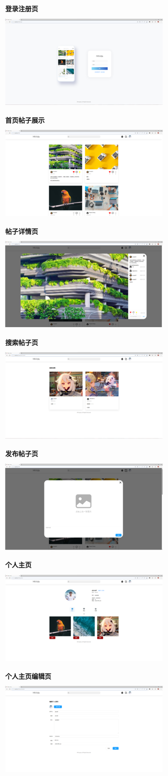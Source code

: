 ## 登录注册页

![](https://raw.githubusercontent.com/Okabe7777777/image-data/master/sns/%E5%B1%8F%E5%B9%95%E6%88%AA%E5%9B%BE%202023-05-29%20000624.png?token=GHSAT0AAAAAACDGSXYK3MWMWHY4NLQOGHZWZDTP45Q)

## 首页帖子展示

![](https://raw.githubusercontent.com/Okabe7777777/image-data/master/sns/%E5%B1%8F%E5%B9%95%E6%88%AA%E5%9B%BE%202023-05-29%20001150.png?token=GHSAT0AAAAAACDGSXYKCNKLN2OGY253QKOYZDTP67Q)

## 帖子详情页

![](https://raw.githubusercontent.com/Okabe7777777/image-data/master/sns/%E5%B1%8F%E5%B9%95%E6%88%AA%E5%9B%BE%202023-05-29%20001214.png?token=GHSAT0AAAAAACDGSXYKNELC5RMZIMB22QK4ZDTP7RQ)

## 搜索帖子页

![](https://raw.githubusercontent.com/Okabe7777777/image-data/master/sns/%E5%B1%8F%E5%B9%95%E6%88%AA%E5%9B%BE%202023-05-29%20001235.png?token=GHSAT0AAAAAACDGSXYKJDZ4P3UQWUUSRHFIZDTQA2A)

## 发布帖子页

![](https://raw.githubusercontent.com/Okabe7777777/image-data/master/sns/%E5%B1%8F%E5%B9%95%E6%88%AA%E5%9B%BE%202023-05-29%20001250.png?token=GHSAT0AAAAAACDGSXYL2NSU326KMFD7GBPSZDTQBJQ)

## 个人主页

![](https://raw.githubusercontent.com/Okabe7777777/image-data/master/sns/%E5%B1%8F%E5%B9%95%E6%88%AA%E5%9B%BE%202023-05-29%20001310.png?token=GHSAT0AAAAAACDGSXYLRPBPCUIW3VOG5B7KZDTQB6A)

## 个人主页编辑页

![](https://raw.githubusercontent.com/Okabe7777777/image-data/master/sns/%E5%B1%8F%E5%B9%95%E6%88%AA%E5%9B%BE%202023-05-29%20001321.png?token=GHSAT0AAAAAACDGSXYLJLLISMTQZNUOEDK4ZDTQCKA)